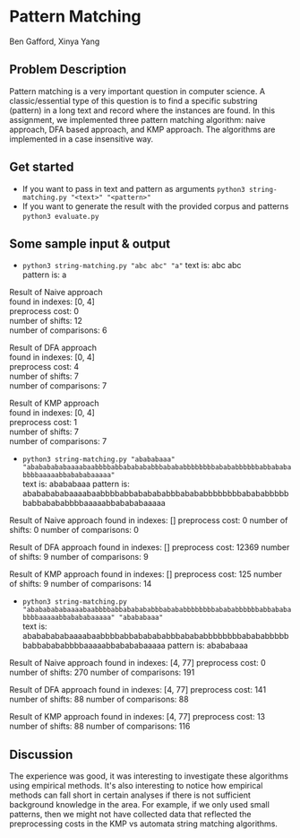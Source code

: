 # Pattern Matching
Ben Gafford, Xinya Yang
## Problem Description
Pattern matching is a very important question in computer science. A classic/essential type of this question is to find a specific substring (pattern) in a long text and record where the instances are found. In this assignment, we implemented three pattern matching algorithm: naive approach, DFA based approach, and KMP approach. The algorithms are implemented in a case insensitive way.   

## Get started
- If you want to pass in text and pattern as arguments
```python3 string-matching.py "<text>" "<pattern>"```  
- If you want to generate the result with the provided corpus and patterns
```python3 evaluate.py```  

## Some sample input & output
- ```python3 string-matching.py "abc abc" "a"```
text is: abc abc  
pattern is: a  

Result of Naive approach  
found in indexes: [0, 4]  
preprocess cost: 0  
number of shifts: 12  
number of comparisons: 6  

Result of DFA approach  
found in indexes: [0, 4]  
preprocess cost: 4  
number of shifts: 7  
number of comparisons: 7  

Result of KMP approach  
found in indexes: [0, 4]  
preprocess cost: 1  
number of shifts: 7  
number of comparisons: 7  

- ```python3 string-matching.py "abababaaa" "abababababaaaabaabbbbabbababababbbabababbbbbbbbabababbbbbbabbabababbbbaaaaabbabababaaaaa"```  
text is: abababaaa
pattern is: abababababaaaabaabbbbabbababababbbabababbbbbbbbabababbbbbbabbabababbbbaaaaabbabababaaaaa

Result of Naive approach
found in indexes: []
preprocess cost: 0
number of shifts: 0
number of comparisons: 0

Result of DFA approach
found in indexes: []
preprocess cost: 12369
number of shifts: 9
number of comparisons: 9

Result of KMP approach
found in indexes: []
preprocess cost: 125
number of shifts: 9
number of comparisons: 14

- ```python3 string-matching.py "abababababaaaabaabbbbabbababababbbabababbbbbbbbabababbbbbbabbabababbbbaaaaabbabababaaaaa" "abababaaa"```  
text is: abababababaaaabaabbbbabbababababbbabababbbbbbbbabababbbbbbabbabababbbbaaaaabbabababaaaaa
pattern is: abababaaa

Result of Naive approach
found in indexes: [4, 77]
preprocess cost: 0
number of shifts: 270
number of comparisons: 191

Result of DFA approach
found in indexes: [4, 77]
preprocess cost: 141
number of shifts: 88
number of comparisons: 88

Result of KMP approach
found in indexes: [4, 77]
preprocess cost: 13
number of shifts: 88
number of comparisons: 116
## Discussion
The experience was good, it was interesting to investigate these algorithms using empirical methods. It's also interesting to notice how empirical methods can fall short in certain analyses if there is not sufficient background knowledge in the area. For example, if we only used small patterns, then we might not have collected data that reflected the preprocessing costs in the KMP vs automata string matching algorithms. 
